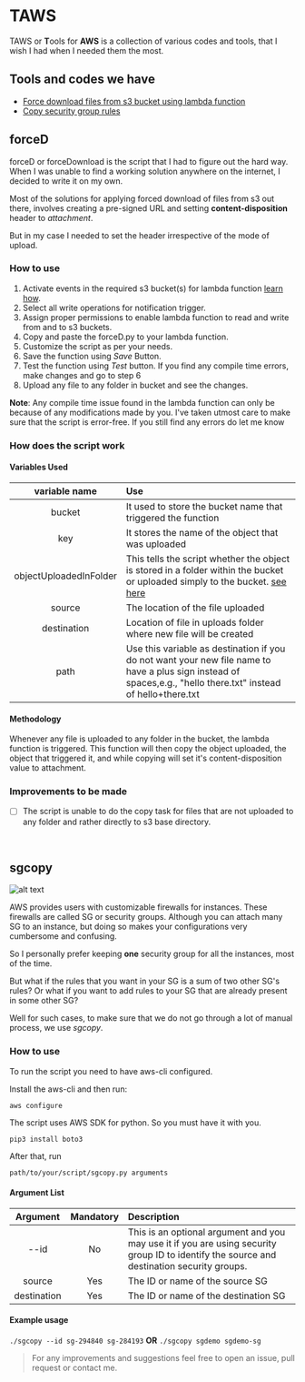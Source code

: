 # TAWS

TAWS or **T**ools for **AWS** is a collection of various codes and tools, that I wish I had when I needed them the most.

## Tools and codes we have

- [Force download files from s3 bucket using lambda function](#forceD)
- [Copy security group rules](#sgcopy)

## forceD

forceD or forceDownload is the script that I had to figure out the hard way. When I was unable to find a working solution anywhere on the internet, I decided to write it on my own.

Most of the solutions for applying forced download of files from s3 out there, involves creating a pre-signed URL and setting **content-disposition** header to *attachment*.

But in my case I needed to set the header irrespective of the mode of upload.

### How to use

1. Activate events in the required s3 bucket(s) for lambda function [learn how](https://docs.aws.amazon.com/AmazonS3/latest/user-guide/enable-event-notifications.html "AWS docs").
2. Select all write operations for notification trigger.
3. Assign proper permissions to enable lambda function to read and write from and to s3 buckets.
4. Copy and paste the forceD.py to your lambda function.
5. Customize the script as per your needs.
6. Save the function using *Save* Button.
7. Test the function using *Test* button. If you find any compile time errors, make changes and go to step 6
8. Upload any file to any folder in bucket and see the changes.

**Note**: Any compile time issue found in the lambda function can only be because of any modifications made by you. I've taken utmost care to make sure that the script is error-free. If you still find any errors do let me know

### How does the script work

#### Variables Used
|variable name           | Use |
|:----------------------:|:----------------------------------------------------------------------------------------------------------------------------------------------------------------|
| bucket                 | It used to store the bucket name that triggered the function                                                                                                    |
| key                    | It stores the name of the object that was uploaded                                                                                                              |
| objectUploadedInFolder | This tells the script whether the object is stored in a folder within the bucket or uploaded simply to the bucket. [see here](#improvements-forceD)             |
| source                 | The location of the file uploaded                                                                                                                               |
| destination            | Location of file in uploads folder where new file will be created                                                                                               |
| path                   | Use this variable as destination if you do not want your new file name to have a plus sign instead of spaces,e.g., "hello there.txt" instead of hello+there.txt |

#### Methodology
Whenever any file is uploaded to any folder in the bucket, the lambda function is triggered. This function will then copy the object uploaded, the object that triggered it, and while copying will set it's content-disposition value to attachment.

### Improvements to be made
- [ ] The script is unable to do the copy task for files that are not uploaded to any folder and rather directly to s3 base directory.

<p>&nbsp;</p>

## sgcopy

![alt text](https://www.github.com/anirudhdggl/taws/docs/images/sgcopy_screenshot.png)

AWS provides users with customizable firewalls for instances. These firewalls are called SG or security groups. Although you can attach many SG to an instance, but doing so makes your configurations very cumbersome and confusing.

So I personally prefer keeping **one** security group for all the instances, most of the time.

But what if the rules that you want in your SG is a sum of two other SG's rules? Or what if you want to add rules to your SG that are already present in some other SG?

Well for such cases, to make sure that we do not go through a lot of manual process, we use *sgcopy*.

### How to use

To run the script you need to have aws-cli configured.

Install the aws-cli and then run:

```aws configure```

The script uses AWS SDK for python. So you must have it with you.

```pip3 install boto3```

After that, run

``` path/to/your/script/sgcopy.py arguments ```

#### Argument List

| Argument    | Mandatory | Description                                                                                                                                |
|:-----------:|:---------:|:-------------------------------------------------------------------------------------------------------------------------------------------|
| --id        | No        | This is an optional argument and you may use it if you are using security group ID to identify the source and destination security groups. |
| source      | Yes       | The ID or name of the source SG                                                                                                            |
| destination | Yes       | The ID or name of the destination SG                                                                                                       |

#### Example usage

```./sgcopy --id sg-294840 sg-284193```
**OR**
```./sgcopy sgdemo sgdemo-sg```


>For any improvements and suggestions feel free to open an issue, pull request or contact me.
